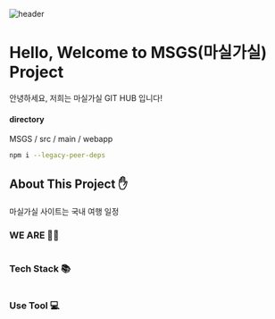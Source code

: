 ![header](https://capsule-render.vercel.app/api?type=waving&height=300&color=orange&text=마실가실&animation=fadeIn&fontColor=FAFAFA)




# Hello, Welcome to MSGS(마실가실) Project

안녕하세요, 저희는 마실가실 GIT HUB 입니다!

####  directory 

MSGS / src / main / webapp
```bash
npm i --legacy-peer-deps
```


## About This Project ✋
마실가실 사이트는 국내 여행 일정

### WE ARE 🤼‍♂️

#

### Tech Stack 📚

#
  
### Use Tool 💻


#
